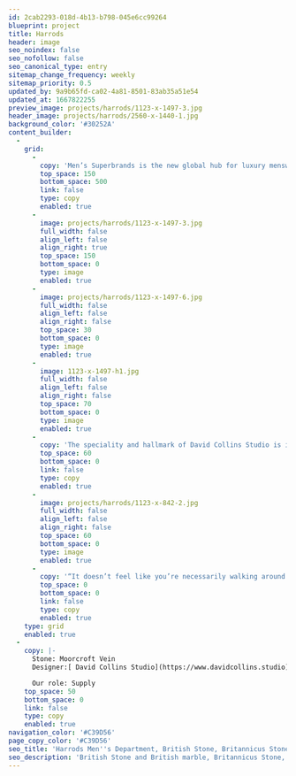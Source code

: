 ```yaml
---
id: 2cab2293-018d-4b13-b798-045e6cc99264
blueprint: project
title: Harrods
header: image
seo_noindex: false
seo_nofollow: false
seo_canonical_type: entry
sitemap_change_frequency: weekly
sitemap_priority: 0.5
updated_by: 9a9b65fd-ca02-4a81-8501-83ab35a51e54
updated_at: 1667822255
preview_image: projects/harrods/1123-x-1497-3.jpg
header_image: projects/harrods/2560-x-1440-1.jpg
background_color: '#30252A'
content_builder:
  -
    grid:
      -
        copy: 'Men’s Superbrands is the new global hub for luxury menswear and one of the world’s most iconic designer brand destinations—only at Harrods in Knightsbridge, London. With resplendent furnishings, generous floor space, personalised shopping and bespoke styling, Men’s Superbrands showcases flagship designs from labels such as Louis Vuitton, Gucci, Prada, Balenciaga and Ermenegildo Zegna—inspiring all men to unite in style and spirit.'
        top_space: 150
        bottom_space: 500
        link: false
        type: copy
        enabled: true
      -
        image: projects/harrods/1123-x-1497-3.jpg
        full_width: false
        align_left: false
        align_right: true
        top_space: 150
        bottom_space: 0
        type: image
        enabled: true
      -
        image: projects/harrods/1123-x-1497-6.jpg
        full_width: false
        align_left: false
        align_right: false
        top_space: 30
        bottom_space: 0
        type: image
        enabled: true
      -
        image: 1123-x-1497-h1.jpg
        full_width: false
        align_left: false
        align_right: false
        top_space: 70
        bottom_space: 0
        type: image
        enabled: true
      -
        copy: 'The speciality and hallmark of David Collins Studio is its ability to create a residential feeling in retail. It’s done so here via 200 bespoke furniture pieces, a palette of red, blue and black at designated intersections, the use of artwork by Alex Innes and David Collins Studio’s Sam Wood; a mix of materials, such as metal and timber, British and Italian marble across floors and fixtures, the use of digital displays and acute attention to lighting. It’s one part an old-school gentleman’s club to another a modern man cave.'
        top_space: 60
        bottom_space: 0
        link: false
        type: copy
        enabled: true
      -
        image: projects/harrods/1123-x-842-2.jpg
        full_width: false
        align_left: false
        align_right: false
        top_space: 60
        bottom_space: 0
        type: image
        enabled: true
      -
        copy: '“It doesn’t feel like you’re necessarily walking around a typical department store anymore,” says Simon Rawlings, creative director of David Collins Studio. “There are places that you can pause, places that you can engage with products in ways that you wouldn’t normally engage.”'
        top_space: 0
        bottom_space: 0
        link: false
        type: copy
        enabled: true
    type: grid
    enabled: true
  -
    copy: |-
      Stone: Moorcroft Vein
      Designer:[ David Collins Studio](https://www.davidcollins.studio)

      Our role: Supply
    top_space: 50
    bottom_space: 0
    link: false
    type: copy
    enabled: true
navigation_color: '#C39D56'
page_copy_color: '#C39D56'
seo_title: 'Harrods Men''s Department, British Stone, Britannicus Stone'
seo_description: 'British Stone and British marble, Britannicus Stone, David Collins Studio. British polished stone. Harrods, Harrods Men''s department, Moorcroft stone.'
---
```

